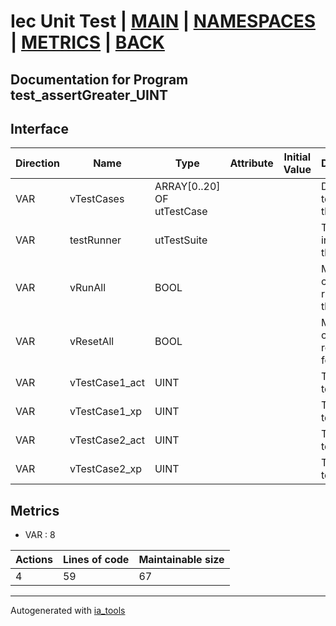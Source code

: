 # Iec Unit Test | [MAIN] | [NAMESPACES] | [METRICS] | [BACK]  

## Documentation for Program test_assertGreater_UINT  

## Interface  

| Direction | Name | Type | Attribute | Initial Value | Documentation |
| --------- | ---- | ---- | --------- | ------------- | ------------- |
| VAR | vTestCases | ARRAY[0..20] OF utTestCase |  |  | Definition of all test cases for this POU |  
| VAR | testRunner | utTestSuite |  |  | Test Suite fb instance to run the tests |  
| VAR | vRunAll | BOOL |  |  | Manual command to run all tests for this POU |  
| VAR | vResetAll | BOOL |  |  | Manual command to reset all tests for this POU |  
| VAR | vTestCase1_act | UINT |  |  | Test data 1 of test case 1 |  
| VAR | vTestCase1_xp | UINT |  |  | Test data 2 of test case 1 |  
| VAR | vTestCase2_act | UINT |  |  | Test data 1 of test case 2 |  
| VAR | vTestCase2_xp | UINT |  |  | Test data 2 of test case 2 |  


## Metrics  

- VAR : 8

| Actions | Lines of code | Maintainable size |
| ------- | ------------- | ----------------- |
| 4 | 59 | 67 |

---
Autogenerated with [ia_tools](https://github.com/tkucic/ia_tools)  

[MAIN]: ../../../../index.md
[NAMESPACES]: ../../nsList.md
[METRICS]: ../../../metrics.md
[BACK]: ../nsMain.md
